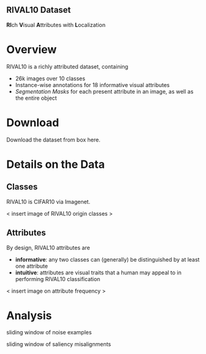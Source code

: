 ## RIVAL10 Dataset

**RI**ch **V**isual **A**ttributes with **L**ocalization

# Overview

RIVAL10 is a richly attributed dataset, containing
- 26k images over 10 classes 
- Instance-wise annotations for 18 informative visual attributes
- _Segmentation Masks_ for each present attribute in an image, as well as the entire object

# Download

Download the dataset from box here. 

# Details on the Data

## Classes

RIVAL10 is CIFAR10 via Imagenet.

< insert image of RIVAL10 origin classes >

## Attributes

By design, RIVAL10 attributes are 
- **informative**: any two classes can (generally) be distinguished by at least one attribute
- **intuitive**: attributes are visual traits that a human may appeal to in performing RIVAL10 classification

< insert image on attribute frequency >

# Analysis

sliding window of noise examples

sliding window of saliency misalignments
